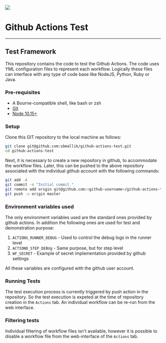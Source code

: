 ![](https://github.com/sbmallik/github-actions-test/workflows/container2/badge.svg?branch=master&event=push)

# Github Actions Test

***

## Test Framework

This repository contains the code to test the Github Actions. The code uses YML configuration files to represent each workflow. Logically these files can interface with any type of code base like NodeJS, Python, Ruby or Java.

### Pre-requisites

* A Bourne-compatible shell, like bash or zsh
* [Git](http://gitscm.com/)
* [Node 10.15+](http://nodejs.org/)

### Setup

Clone this GIT repository to the local machine as follows:

```bash
git clone git@github.com:sbmallik/github-actions-test.git
cd github-actions-test
```

Next, it is necessary to create a new repository in github, to accommodate the workflow files.
Later, this can be pushed to the above repository associated with the individual github account with the following commands:

```bash
git add -A
git commit -m "Initial commit."
git remote add origin git@github.com:<github-username>/github-actions-test.git
git push -u origin master
```

### Environment variables used

The only environment variables used are the standard ones provided by github actions. In addition the following ones are used for test and demonstration purpose:

1. `ACTIONS_RUNNER_DEBUG` - Used to control the debug logs in the runner level
1. `ACTIOND_STEP_DEBUg` - Same purpose, but for step level
1. `WF_SECRET` - Example of secret implementation provided by github settings

All these variables are configured with the github user account.

### Running Tests

The test execution process is currently triggered by push action in the repository. So the test execution is expeted at the time of repository creation in the `Actions` tab. An individual workflow can be re-run from the web interface.

### Filtering tests

Individual filtering of workflow files isn't available, however it is possible to disable a workflow file from the web-interface of the `Actions` tab.
